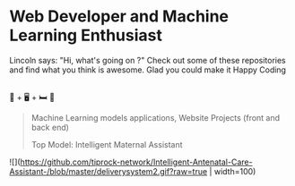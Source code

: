 # Web Developer and Machine Learning Enthusiast

   <!--![Tiprock network](https://github.com/tiprock-network/tiprock-network/blob/main/codecycle.png?raw=true)-->
<p>Lincoln says: "Hi, what's going on ?" Check out some of these repositories and find what you think is awesome. Glad you could make it Happy Coding</p>
<br>
🍝 + 🖥️ + 🛏️  🔄
<br>

> Machine Learning models applications, Website Projects (front and back end)
>
> Top Model: Intelligent Maternal Assistant



![](https://github.com/tiprock-network/Intelligent-Antenatal-Care-Assistant-/blob/master/deliverysystem2.gif?raw=true | width=100)





